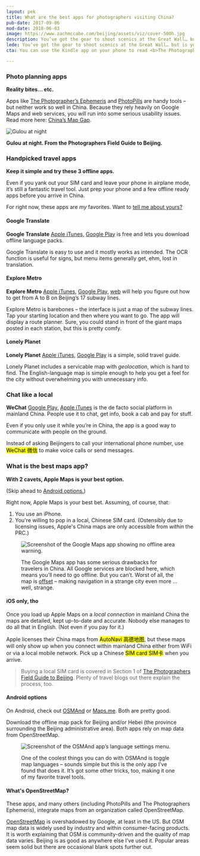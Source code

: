 ```yaml
---
layout: pek
title: What are the best apps for photographers visiting China?
pub-date: 2017-09-06
mod-date: 2018-06-03
image: https://www.zachmccabe.com/beijing/assets/viz/cover-500h.jpg
description: You’ve got the gear to shoot scenics at the Great Wall… but is your phone ready for the Great Firewall?
lede: You’ve got the gear to shoot scenics at the Great Wall… but is your phone ready for the Great Firewall? Pack these.
cta: You can use the Kindle app on your phone to read <b>The Photographers Field Guide to Beijing</b>. Get <a href="https://www.amazon.com/Photographers-Field-Guide-Beijing-McCabe-ebook/dp/B072FVKP45/" alt="Get your copy on Amazon">your copy</a> before your flight boards.

---
```



### Photo planning apps

**Reality bites… etc.**

Apps like [The Photographer’s Ephemeris](http://photoephemeris.com/) and [PhotoPills](http://www.photopills.com/)  are handy tools – but neither work so well in China. Because they rely heavily on Google Maps and web services, you will run into some serious usability issues. Read more here: [China’s Map Gap](https://www.zachmccabe.com/beijing/china_map_gap.html#ready-for-red-tape).


<picture>
  <source srcset="https://www.zachmccabe.com/beijing/assets/viz/v2-5c.webp" type="image/webp">
  <img class="vizproof" src="https://www.zachmccabe.com/beijing/assets/viz/v2-5c.jpg" alt="Gulou at night">
</picture>

<p style="font-weight:bold;text-size:small;">Gulou at night. From the Photographers Field Guide to Beijing.</p>


### Handpicked travel apps

**Keep it simple and try these 3 offline apps.**

Even if you yank out your SIM card and leave your phone in airplane mode, it’s still a fantastic travel tool. Just prep your phone and a few offline ready apps before you arrive in China.

For right now, these apps are _my_ favorites. Want to [tell me about yours?](mailto:hello@zachmccabe.com?Subject=Favorite%20Travel%20Apps)

#### Google Translate

**Google Translate** [Apple iTunes,](https://itunes.apple.com/us/app/google-translate/id414706506?mt=8) [Google Play](https://play.google.com/store/apps/details?id=com.google.android.apps.translate&hl=en) is free and lets you download offline language packs.

Google Translate is easy to use and it mostly works as intended. The OCR function is useful for signs, but menu items generally get, ehm, lost in translation.


#### Explore Metro

**Explore Metro** [Apple iTunes,](https://itunes.apple.com/us/app/explore-beijing-subway-map/id349252601?mt=8) [Google Play,](https://play.google.com/store/apps/details?id=com.exploremetro.bj&hl=en) [web](http://www.explorebj.com/subway/) will help you figure out how to get from A to B on Beijing’s 17 subway lines.

Explore Metro is barebones – the interface is just a map of the subway lines. Tap your starting location and then where you want to go. The app will display a route planner. Sure, you could stand in front of the giant maps posted in each station, but this is pretty comfy.


#### Lonely Planet

**Lonely Planet** [Apple iTunes,](https://itunes.apple.com/us/app/guides-by-lonely-planet/id1045791869?mt=8) [Google Play](https://play.google.com/store/apps/details?id=com.lonelyplanet.guides&hl=en) is a simple, solid travel guide.

Lonely Planet includes a servicable map with _geolocation_, which is hard to find. The English-language map is simple enough to help you get a feel for the city without overwhelming you with unnecessary info.

### Chat like a local

**WeChat** [Google Play,](https://play.google.com/store/apps/details?id=com.tencent.mm&hl=en) [Apple iTunes](https://itunes.apple.com/us/app/wechat/id414478124?mt=8) is the de facto social platform in mainland China. People use it to chat, get info, book a cab and pay for stuff.

Even if you only use it while you’re in China, the app is a good way to communicate with people on the ground.

Instead of asking Beijingers to call your international phone number, use <mark>WeChat <span lang="zh">微信</span></mark> to make voice calls or send messages.


### What is the best maps app?

**With 2 cavets, Apple Maps is your best option.**

(Skip ahead to [Android options.](https://www.zachmccabe.com/beijing/apps_for_china.html#android-options))

Right now, Apple Maps is your best bet. Assuming, of course, that:

1. You use an iPhone.
2. You're willing to pop in a local, Chinese SIM card. (Ostensibly due to licensing issues, Apple's China maps are only accessible from _within_ the PRC.)

<figure>
  <img class="vizproof" src="https://www.zachmccabe.com/beijing/assets/viz/proof/no-offline-map-500.png" alt="Screenshot of the Google Maps app showing no offline area warning." />
  <figcaption>
      <p>The Google Maps app has some serious drawbacks for travelers in China. All Google services are blocked here, which means you’ll need to go offline. But you can’t. Worst of all, the map is <a href="https://www.zachmccabe.com/beijing/china_map_gap.html#ready-for-red-tape" alt="Read China's Map Gap">offset</a> – making navigation in a strange city even more …well, strange.</p>
  </figcaption>
</figure>


#### iOS only, tho

Once you load up Apple Maps on a _local connection_ in mainland China the maps are detailed, kept up-to-date and accurate. Nobody else manages to do all that in English. (Not even if you pay for it.)

Apple licenses their China maps from <mark>AutoNavi <span lang="zh">高德地图</span></mark>, but these maps will only show up when you connect within mainland China either from WiFi or via a local mobile network. Pick up a Chinese <mark>SIM card <span lang="zh">SIM卡</span></mark> when you arrive.


> Buying a local SIM card is covered in Section 1 of [The Photographers Field Guide to Beijing](https://www.amazon.com/Photographers-Field-Guide-Beijing-McCabe-ebook/dp/B072FVKP45/). Plenty of travel blogs out there explain the process, too.


#### Android options

On Android, check out [OSMAnd](http://osmand.net/) or [Maps.me](http://maps.me/). Both are pretty good.

Download the offline map pack for Beijing and/or Hebei (the province surrounding the Beijing administrative area). Both apps rely on map data from OpenStreetMap.

<figure>
  <img class="vizproof" src="https://www.zachmccabe.com/beijing/assets/viz/proof/osmand-languages-500.png" alt="Screenshot of the OSMAnd app’s language settings menu." />
  <figcaption>
    <p>One of the coolest things you can do with OSMAnd is toggle map languages – sounds simple but this is the only app I’ve found that does it. It’s got some other tricks, too, making it one of my favorite travel tools.</p>
  </figcaption>
</figure>


#### What's OpenStreetMap?

These apps, and many others (including PhotoPills and The Photographers Ephemeris), integrate maps from an organization called OpenStreetMap.

[OpenStreetMap](https://www.openstreetmap.org/relation/912940#map=8/40.255/116.463) is overshadowed by Google, at least in the US. But OSM map data is widely used by industry and within consumer-facing products. It is worth explaining that OSM is community-driven and the quality of map data varies. Beijing is as good as anywhere else I’ve used it. Popular areas seem solid but there are occasional blank spots further out.
